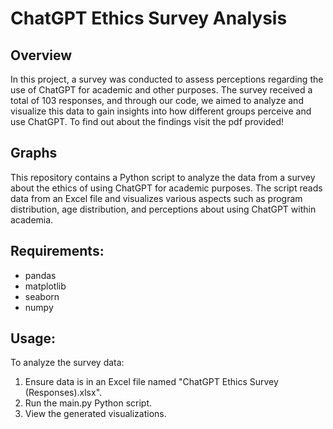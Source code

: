 # ChatGPT Ethics Survey Analysis

## Overview

In this project, a survey was conducted to assess perceptions regarding the use of ChatGPT for academic and other purposes. The survey received a total of 103 responses, and through our code, we aimed to analyze and visualize this data to gain insights into how different groups perceive and use ChatGPT. To find out about the findings visit the pdf provided!

## Graphs

This repository contains a Python script to analyze the data from a survey about the ethics of using ChatGPT for academic purposes. The script reads data from an Excel file and visualizes various aspects such as program distribution, age distribution, and perceptions about using ChatGPT within academia.

## Requirements:
- pandas
- matplotlib
- seaborn
- numpy

## Usage:
To analyze the survey data:
1. Ensure data is in an Excel file named "ChatGPT Ethics Survey (Responses).xlsx".
2. Run the main.py Python script.
3. View the generated visualizations.
